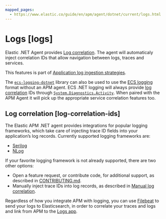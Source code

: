 ```yaml
---
mapped_pages:
  - https://www.elastic.co/guide/en/apm/agent/dotnet/current/logs.html
---
```


# Logs [logs]

Elastic .NET Agent provides [Log correlation](#log-correlation-ids). The agent will automaticaly inject correlation IDs that allow navigation between logs, traces and services.

This features is part of [Application log ingestion strategies](docs-content://solutions/observability/logs/stream-application-logs.md).

The [`ecs-logging-dotnet`](ecs-dotnet://reference/index.md) library can also be used to use the [ECS logging](ecs-logging://reference/intro.md) format without an APM agent. ECS .NET logging will always provide [log correlation](#log-correlation-ids) IDs through [`System.Diagnostics.Activity`](https://learn.microsoft.com/en-us/dotnet/api/system.diagnostics.activity?view=net-7.0). When paired with the APM Agent it will pick up the appropriate service correlation features too.


## Log correlation [log-correlation-ids]

The Elastic APM .NET agent provides integrations for popular logging frameworks, which take care of injecting trace ID fields into your application’s log records. Currently supported logging frameworks are:

* [Serilog](/reference/serilog.md)
* [NLog](/reference/nlog.md)

If your favorite logging framework is not already supported, there are two other options:

* Open a feature request, or contribute code, for additional support, as described in [CONTRIBUTING.md](https://github.com/elastic/apm-agent-dotnet/blob/main/CONTRIBUTING.md).
* Manually inject trace IDs into log records, as described in [Manual log correlation](/reference/log-correlation-manual.md).

Regardless of how you integrate APM with logging, you can use [Filebeat](beats://reference/filebeat/filebeat-overview.md) to send your logs to Elasticsearch, in order to correlate your traces and logs and link from APM to the [Logs app](docs-content://solutions/observability/logs/explore-logs.md).




